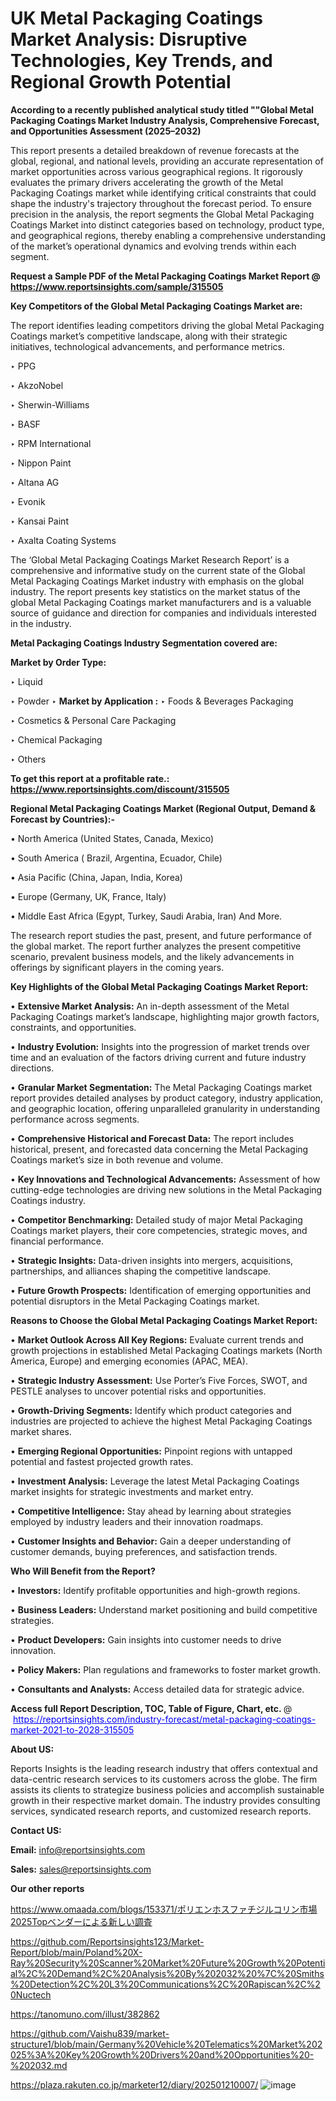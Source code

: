 # UK Metal Packaging Coatings Market Analysis: Disruptive Technologies, Key Trends, and Regional Growth Potential

<strong>According to a recently published analytical study titled ""Global Metal Packaging Coatings Market Industry Analysis, Comprehensive Forecast, and Opportunities Assessment (2025–2032)</strong>

This report presents a detailed breakdown of revenue forecasts at the global, regional, and national levels, providing an accurate representation of market opportunities across various geographical regions. It rigorously evaluates the primary drivers accelerating the growth of the Metal Packaging Coatings market while identifying critical constraints that could shape the industry's trajectory throughout the forecast period. To ensure precision in the analysis, the report segments the Global Metal Packaging Coatings Market into distinct categories based on technology, product type, and geographical regions, thereby enabling a comprehensive understanding of the market’s operational dynamics and evolving trends within each segment.

<strong>Request a Sample PDF of the Metal Packaging Coatings Market Report </strong><strong>@<a href=https://www.reportsinsights.com/sample/315505 style=color:#0000ff;> https://www.reportsinsights.com/sample/315505</a></strong></font>

<strong>Key Competitors of the Global Metal Packaging Coatings Market are:</strong>

The report identifies leading competitors driving the global Metal Packaging Coatings market’s competitive landscape, along with their strategic initiatives, technological advancements, and performance metrics.

‣ PPG

‣ AkzoNobel

‣ Sherwin-Williams

‣ BASF

‣ RPM International

‣ Nippon Paint

‣ Altana AG

‣ Evonik

‣ Kansai Paint

‣ Axalta Coating Systems

The ‘Global Metal Packaging Coatings Market Research Report’ is a comprehensive and informative study on the current state of the Global Metal Packaging Coatings Market industry with emphasis on the global industry. The report presents key statistics on the market status of the global Metal Packaging Coatings market manufacturers and is a valuable source of guidance and direction for companies and individuals interested in the industry.

<strong>Metal Packaging Coatings Industry Segmentation covered are:</strong>

<strong>Market by Order Type: </strong>

‣ Liquid

‣ Powder
‣ 
<strong>Market by Application :</strong>
‣ Foods & Beverages Packaging

‣ Cosmetics & Personal Care Packaging

‣ Chemical Packaging

‣ Others

<strong>To get this report at a profitable rate.: <a href=https://www.reportsinsights.com/discount/315505 style=color:#0000ff;>https://www.reportsinsights.com/discount/315505</a></strong></font>

<strong>Regional Metal Packaging Coatings Market (Regional Output, Demand &amp; Forecast by Countries):-</strong>

• North America (United States, Canada, Mexico)

• South America ( Brazil, Argentina, Ecuador, Chile)

• Asia Pacific (China, Japan, India, Korea)

• Europe (Germany, UK, France, Italy)

• Middle East Africa (Egypt, Turkey, Saudi Arabia, Iran) And More.

The research report studies the past, present, and future performance of the global market. The report further analyzes the present competitive scenario, prevalent business models, and the likely advancements in offerings by significant players in the coming years.

<strong>Key Highlights of the Global Metal Packaging Coatings Market Report:</strong>

• <strong>Extensive Market Analysis:</strong> An in-depth assessment of the Metal Packaging Coatings market’s landscape, highlighting major growth factors, constraints, and opportunities.

• <strong>Industry Evolution:</strong> Insights into the progression of market trends over time and an evaluation of the factors driving current and future industry directions.

• <strong>Granular Market Segmentation:</strong> The Metal Packaging Coatings market report provides detailed analyses by product category, industry application, and geographic location, offering unparalleled granularity in understanding performance across segments.

• <strong>Comprehensive Historical and Forecast Data:</strong> The report includes historical, present, and forecasted data concerning the Metal Packaging Coatings market’s size in both revenue and volume.

• <strong>Key Innovations and Technological Advancements:</strong> Assessment of how cutting-edge technologies are driving new solutions in the Metal Packaging Coatings industry.

• <strong>Competitor Benchmarking:</strong> Detailed study of major Metal Packaging Coatings market players, their core competencies, strategic moves, and financial performance.

• <strong>Strategic Insights:</strong> Data-driven insights into mergers, acquisitions, partnerships, and alliances shaping the competitive landscape.

• <strong>Future Growth Prospects:</strong> Identification of emerging opportunities and potential disruptors in the Metal Packaging Coatings market.

<strong>Reasons to Choose the Global Metal Packaging Coatings Market Report:</strong>

• <strong>Market Outlook Across All Key Regions:</strong> Evaluate current trends and growth projections in established Metal Packaging Coatings markets (North America, Europe) and emerging economies (APAC, MEA).

• <strong>Strategic Industry Assessment:</strong> Use Porter’s Five Forces, SWOT, and PESTLE analyses to uncover potential risks and opportunities.

• <strong>Growth-Driving Segments:</strong> Identify which product categories and industries are projected to achieve the highest Metal Packaging Coatings market shares.

• <strong>Emerging Regional Opportunities:</strong> Pinpoint regions with untapped potential and fastest projected growth rates.

• <strong>Investment Analysis:</strong> Leverage the latest Metal Packaging Coatings market insights for strategic investments and market entry.

• <strong>Competitive Intelligence:</strong> Stay ahead by learning about strategies employed by industry leaders and their innovation roadmaps.

• <strong>Customer Insights and Behavior:</strong> Gain a deeper understanding of customer demands, buying preferences, and satisfaction trends.

<strong>Who Will Benefit from the Report?</strong>

• <strong>Investors:</strong> Identify profitable opportunities and high-growth regions.

• <strong>Business Leaders:</strong> Understand market positioning and build competitive strategies.

• <strong>Product Developers:</strong> Gain insights into customer needs to drive innovation.

• <strong>Policy Makers:</strong> Plan regulations and frameworks to foster market growth.

• <strong>Consultants and Analysts:</strong> Access detailed data for strategic advice.
</ul>
<strong>Access full Report Description, TOC, Table of Figure, Chart, etc. </strong>@  <a href=https://reportsinsights.com/industry-forecast/metal-packaging-coatings-market-2021-to-2028-315505 style=color:#0000ff;>https://reportsinsights.com/industry-forecast/metal-packaging-coatings-market-2021-to-2028-315505</a></font>

<strong><strong>About US</strong>:</strong>

Reports Insights is the leading research industry that offers contextual and data-centric research services to its customers across the globe. The firm assists its clients to strategize business policies and accomplish sustainable growth in their respective market domain. The industry provides consulting services, syndicated research reports, and customized research reports.

<strong>Contact US:</strong>

<p class=""""><b>Email:</b> <a href=mailto:info@reportsinsights.com>info@reportsinsights.com</a></p>
<p class=""""><b>Sales:</b> <a href=mailto:sales@reportsinsights.com>sales@reportsinsights.com</a></p>

<strong>Our other reports</strong>

<a href=https://www.omaada.com/blogs/153371/ポリエンホスファチジルコリン市場2025Topベンダーによる新しい調査>https://www.omaada.com/blogs/153371/ポリエンホスファチジルコリン市場2025Topベンダーによる新しい調査</a>

<a href=https://github.com/Reportsinsights123/Market-Report/blob/main/Poland%20X-Ray%20Security%20Scanner%20Market%20Future%20Growth%20Potential%2C%20Demand%2C%20Analysis%20By%202032%20%7C%20Smiths%20Detection%2C%20L3%20Communications%2C%20Rapiscan%2C%20Nuctech>https://github.com/Reportsinsights123/Market-Report/blob/main/Poland%20X-Ray%20Security%20Scanner%20Market%20Future%20Growth%20Potential%2C%20Demand%2C%20Analysis%20By%202032%20%7C%20Smiths%20Detection%2C%20L3%20Communications%2C%20Rapiscan%2C%20Nuctech</a>

<a href=https://tanomuno.com/illust/382862>https://tanomuno.com/illust/382862</a>

<a href=https://github.com/Vaishu839/market-structure1/blob/main/Germany%20Vehicle%20Telematics%20Market%202025%3A%20Key%20Growth%20Drivers%20and%20Opportunities%20-%202032.md>https://github.com/Vaishu839/market-structure1/blob/main/Germany%20Vehicle%20Telematics%20Market%202025%3A%20Key%20Growth%20Drivers%20and%20Opportunities%20-%202032.md</a>

<a href=https://plaza.rakuten.co.jp/marketer12/diary/202501210007/>https://plaza.rakuten.co.jp/marketer12/diary/202501210007/</a>
![image](https://github.com/user-attachments/assets/c1184bdd-b056-4673-9c58-c4fcaf1bab8e)
